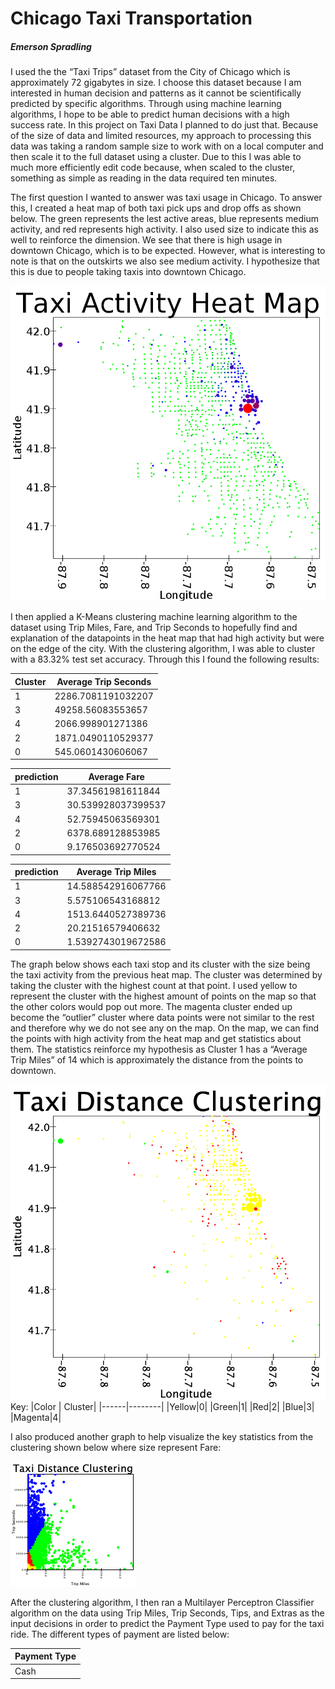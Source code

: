 # Chicago Taxi Transportation 
##### Emerson Spradling

I used the the “Taxi Trips” dataset from the City of Chicago which is approximately 72 gigabytes in size. I choose this dataset because I am interested in human decision and patterns as it cannot be scientifically predicted by specific algorithms. Through using machine learning algorithms, I hope to be able to predict human decisions with a high success rate.  In this project on Taxi Data I planned to do just that. Because of the size of data and limited resources, my approach to processing this data was taking a random sample size to work with on a local computer and then scale it to the full dataset using a cluster. Due to this I was able to much more efficiently edit code because, when scaled to the cluster, something as simple as reading in the data required ten minutes. 

The first question I wanted to answer was taxi usage in Chicago. To answer this, I created a heat map of both taxi pick ups and drop offs as shown below. The green represents the lest active areas, blue represents medium activity, and red represents high activity. I also used size to indicate this as well to reinforce the dimension. We see that there is high usage in downtown Chicago, which is to be expected. However, what is interesting to note is that on the outskirts we also see medium activity. I hypothesize that this is due to people taking taxis into downtown Chicago. 

![Heat Map](images/taxiActivityHeatMap.png)

I then applied a K-Means clustering machine learning algorithm to the dataset using Trip Miles, Fare, and Trip Seconds to hopefully find and explanation of the datapoints in the heat map that had high activity but were on the edge of the city. With the clustering algorithm, I was able to cluster with a 83.32% test set accuracy. Through this I found the following results:

|Cluster | Average Trip Seconds|
| ------ |------------------ |
|         1|2286.7081191032207|
|         3| 49258.56083553657|
|         4| 2066.998901271386|
|         2|1871.0490110529377|
|         0| 545.0601430606067|

|prediction|      Average Fare |
|----------|------------------|
|         1| 37.34561981611844|
|         3|30.539928037399537|
|         4| 52.75945063569301|
|         2| 6378.689128853985|
|         0| 9.176503692770524|

|prediction|   Average Trip Miles|
|----------|------------------|
|         1|14.588542916067766|
|         3| 5.575106543168812|
|         4|1513.6440527389736|
|         2| 20.21516579406632|
|         0|1.5392743019672586|

The graph below shows each taxi stop and its cluster with the size being the taxi activity from the previous heat map. The cluster was determined by taking the cluster with the highest count at that point. I used yellow to represent the cluster with the highest amount of points on the map so that the other colors would pop out more. The magenta cluster ended up become the “outlier” cluster where data points were not similar to the rest and therefore why we do not see any on the map. On the map, we can find the points with high activity from the heat map and get statistics about them. The statistics reinforce my hypothesis as Cluster 1 has a “Average Trip Miles” of 14 which is approximately the distance from the points to downtown.

![Cluster](images/taxiDistanceClustering2.png)
Key:
|Color | Cluster|
|------|--------|
|Yellow|0|
|Green|1|
|Red|2|
|Blue|3|
|Magenta|4|

I also produced another graph to help visualize the key statistics from the clustering shown below where size represent Fare:

![Cluster Second](images/clustering2.png)

After the clustering algorithm, I then ran a Multilayer Perceptron Classifier algorithm on the data using Trip Miles, Trip Seconds, Tips, and Extras as the input decisions in order to predict the Payment Type used to pay for the taxi ride. The different types of payment are listed below:

|Payment Type|
|------------|
|Cash|




